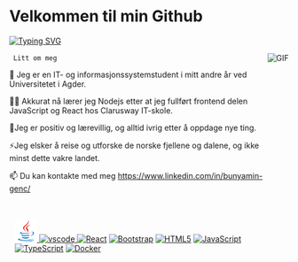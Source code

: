 # Velkommen til min Github

<a href="https://git.io/typing-svg"><img src="https://readme-typing-svg.herokuapp.com?font=Fira+Code&pause=1000&width=435&lines=Hei!+Welkommen+min+Github+side.+;Jeg+er+Full-Stack+utvikler+og+student.;Jeg+er+glad+%C3%A5+skrive+kod+og+design.;Java-script+-+React+-+Sass+-+Node+Js" alt="Typing SVG" /></a>

<img align="right" height="300px" alt="GIF" src="https://camo.githubusercontent.com/fccc48b6169ceac0aefe692ba3b97edd8ddcf66284362fec64c4117bbfb1c1ad/68747470733a2f2f6d656469612e67697068792e636f6d2f6d656469612f4356744e6538346868594639752f67697068792e676966" data-canonical-src="https://media.giphy.com/media/CVtNe84hhYF9u/giphy.gif" style="max-width: 100%; display: inline-block;" data-target="animated-image.originalImage">

     Litt om meg

🔭 Jeg er en IT- og informasjonssystemstudent i mitt andre år ved Universitetet i Agder.

👨‍💻  Akkurat nå lærer jeg Nodejs etter at jeg fullført frontend delen JavaScript og React hos Clarusway IT-skole.

🌱Jeg er positiv og lærevillig, og alltid ivrig etter å oppdage nye ting.

⚡Jeg elsker å reise og utforske de norske fjellene og dalene, og ikke minst dette vakre landet.

📫 Du kan kontakte med meg https://www.linkedin.com/in/bunyamin-genc/


<div style="text-align: center; margin: auto; padding: 20px 10px;">
        <p align="left" dir="auto"> <a href="https://www.java.com" rel="nofollow"> <img src="https://raw.githubusercontent.com/devicons/devicon/master/icons/java/java-original.svg" alt="java" width="40" height="40" style="max-width: 100%;"> </a> <a href="https://code.visualstudio.com/" rel="nofollow"> <img src="https://camo.githubusercontent.com/34c742062ec1c349330157c064fecd92e48cf58718b64de59572717ad47fe76e/68747470733a2f2f75706c6f61642e77696b696d656469612e6f72672f77696b6970656469612f636f6d6d6f6e732f7468756d622f392f39612f56697375616c5f53747564696f5f436f64655f312e33355f69636f6e2e7376672f3132303070782d56697375616c5f53747564696f5f436f64655f312e33355f69636f6e2e7376672e706e67" alt="vscode" width="40" height="40" data-canonical-src="https://upload.wikimedia.org/wikipedia/commons/thumb/9/9a/Visual_Studio_Code_1.35_icon.svg/1200px-Visual_Studio_Code_1.35_icon.svg.png" style="max-width: 100%;"> </a>  
            <a href="https://reactjs.org/" rel="nofollow"><img src="https://camo.githubusercontent.com/518977ed5e52020624daf41cf644046368af610f19a7b1220dd1d58377d08288/68747470733a2f2f70726f66696c696e61746f722e7269736861762e6465762f736b696c6c732d6173736574732f72656163742d6f726967696e616c2d776f72646d61726b2e737667" alt="React" height="50" data-canonical-src="https://profilinator.rishav.dev/skills-assets/react-original-wordmark.svg" style="max-width: 100%;"></a>  
            <a href="https://getbootstrap.com/docs/3.4/javascript/" rel="nofollow"><img src="https://camo.githubusercontent.com/3523bd4e344ec5909336e3891b7511da62905e8953381f6fa69c11983e8fd9f6/68747470733a2f2f70726f66696c696e61746f722e7269736861762e6465762f736b696c6c732d6173736574732f626f6f7473747261702d706c61696e2e737667" alt="Bootstrap" height="50" data-canonical-src="https://profilinator.rishav.dev/skills-assets/bootstrap-plain.svg" style="max-width: 100%;"></a>  
                        <a href="https://en.wikipedia.org/wiki/HTML5" rel="nofollow"><img src="https://camo.githubusercontent.com/bfa71fe5e1eb3ca57a7e4ef9c6b2ca21414c4fdab27ac6861e211e7cfe8f7d9f/68747470733a2f2f70726f66696c696e61746f722e7269736861762e6465762f736b696c6c732d6173736574732f68746d6c352d6f726967696e616c2d776f72646d61726b2e737667" alt="HTML5" height="50" data-canonical-src="https://profilinator.rishav.dev/skills-assets/html5-original-wordmark.svg" style="max-width: 100%;"></a>  
            <a href="https://www.javascript.com/" rel="nofollow"><img src="https://camo.githubusercontent.com/7a2b6137fa6818b1c85f86347a6b4a75ee52681d4a190c506df972e3c5459980/68747470733a2f2f70726f66696c696e61746f722e7269736861762e6465762f736b696c6c732d6173736574732f6a6176617363726970742d6f726967696e616c2e737667" alt="JavaScript" height="50" data-canonical-src="https://profilinator.rishav.dev/skills-assets/javascript-original.svg" style="max-width: 100%;"></a>  
            <a href="https://www.typescriptlang.org/" rel="nofollow"><img src="https://camo.githubusercontent.com/94890eb1b8c3ce19ea73189dade730fa967a8fe08899f25cab17b57a5d4339dc/68747470733a2f2f70726f66696c696e61746f722e7269736861762e6465762f736b696c6c732d6173736574732f747970657363726970742d6f726967696e616c2e737667" alt="TypeScript" height="50" data-canonical-src="https://profilinator.rishav.dev/skills-assets/typescript-original.svg" style="max-width: 100%;"></a>  
                        <a href="https://www.docker.com/" rel="nofollow"><img src="https://camo.githubusercontent.com/6819655dad2979647adee4b2f01fc7da674eb0bff06cf25bd576427f091064a1/68747470733a2f2f70726f66696c696e61746f722e7269736861762e6465762f736b696c6c732d6173736574732f646f636b65722d6f726967696e616c2d776f72646d61726b2e737667" alt="Docker" height="50" data-canonical-src="https://profilinator.rishav.dev/skills-assets/docker-original-wordmark.svg" style="max-width: 100%;"></a> 
             </div>
